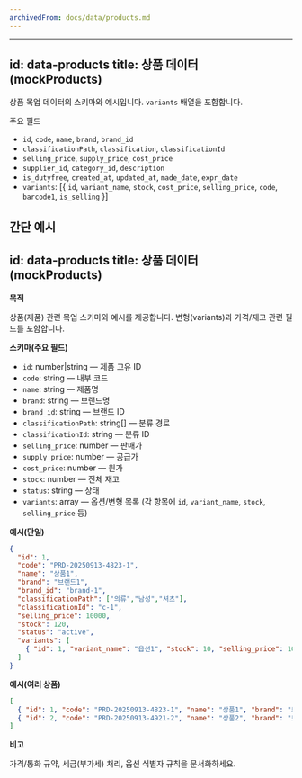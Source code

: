 ```yaml
---
archivedFrom: docs/data/products.md
---
```


---
id: data-products
title: 상품 데이터 (mockProducts)
---

상품 목업 데이터의 스키마와 예시입니다. `variants` 배열을 포함합니다.

주요 필드

- `id`, `code`, `name`, `brand`, `brand_id`
- `classificationPath`, `classification`, `classificationId`
- `selling_price`, `supply_price`, `cost_price`
- `supplier_id`, `category_id`, `description`
- `is_dutyfree`, `created_at`, `updated_at`, `made_date`, `expr_date`
- `variants`: [{ `id`, `variant_name`, `stock`, `cost_price`, `selling_price`, `code`, `barcode1`, `is_selling` }]

간단 예시
---
id: data-products
title: 상품 데이터 (mockProducts)
---

**목적**

상품(제품) 관련 목업 스키마와 예시를 제공합니다. 변형(variants)과 가격/재고 관련 필드를 포함합니다.

**스키마(주요 필드)**

- `id`: number|string — 제품 고유 ID
- `code`: string — 내부 코드
- `name`: string — 제품명
- `brand`: string — 브랜드명
- `brand_id`: string — 브랜드 ID
- `classificationPath`: string[] — 분류 경로
- `classificationId`: string — 분류 ID
- `selling_price`: number — 판매가
- `supply_price`: number — 공급가
- `cost_price`: number — 원가
- `stock`: number — 전체 재고
- `status`: string — 상태
- `variants`: array — 옵션/변형 목록 (각 항목에 `id`, `variant_name`, `stock`, `selling_price` 등)

**예시(단일)**

```json
{
  "id": 1,
  "code": "PRD-20250913-4823-1",
  "name": "상품1",
  "brand": "브랜드1",
  "brand_id": "brand-1",
  "classificationPath": ["의류","남성","셔츠"],
  "classificationId": "c-1",
  "selling_price": 10000,
  "stock": 120,
  "status": "active",
  "variants": [
    { "id": 1, "variant_name": "옵션1", "stock": 10, "selling_price": 10000 }
  ]
}
```

**예시(여러 상품)**

```json
[
  { "id": 1, "code": "PRD-20250913-4823-1", "name": "상품1", "brand": "브랜드1", "selling_price": 10000 },
  { "id": 2, "code": "PRD-20250913-4921-2", "name": "상품2", "brand": "브랜드2", "selling_price": 10200 }
]
```

**비고**

가격/통화 규약, 세금(부가세) 처리, 옵션 식별자 규칙을 문서화하세요.

